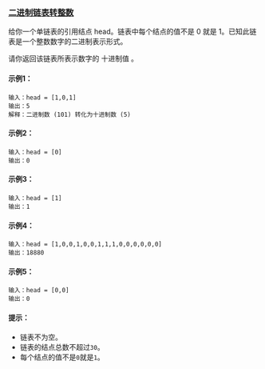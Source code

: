 ### [二进制链表转整数](https://leetcode-cn.com/problems/convert-binary-number-in-a-linked-list-to-integer/)

给你一个单链表的引用结点 head。链表中每个结点的值不是 0 就是 1。已知此链表是一个整数数字的二进制表示形式。

请你返回该链表所表示数字的 十进制值 。

#### 示例1：
```
输入：head = [1,0,1]
输出：5
解释：二进制数 (101) 转化为十进制数 (5)
```

#### 示例2：
```
输入：head = [0]
输出：0
```

#### 示例3：
```
输入：head = [1]
输出：1
```

#### 示例4：
```
输入：head = [1,0,0,1,0,0,1,1,1,0,0,0,0,0,0]
输出：18880
```

#### 示例5：
```
输入：head = [0,0]
输出：0
```

#### 提示：
- 链表不为空。
- 链表的结点总数不超过`30`。
- 每个结点的值不是`0`就是`1`。